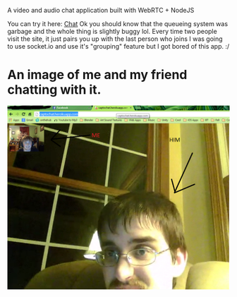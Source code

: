 A video and audio chat application built with WebRTC + NodeJS

You can try it here: <a href="captochat.herokuapp.com">Chat</a>
Ok you should know that the queueing system was garbage and the whole thing is slightly buggy lol.
Every time two people visit the site, it just pairs you up with the last person who joins
I was going to use socket.io and use it's "grouping" feature but I got bored of this app. :/

<h1>An image of me and my friend chatting with it.</h1>
<img src="firstChat.png"></img>
